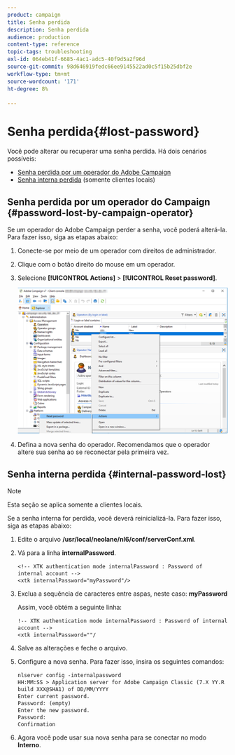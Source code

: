 ```yaml
---
product: campaign
title: Senha perdida
description: Senha perdida
audience: production
content-type: reference
topic-tags: troubleshooting
exl-id: 064eb41f-6685-4ac1-adc5-40f9d5a2f96d
source-git-commit: 98d646919fedc66ee9145522ad0c5f15b25dbf2e
workflow-type: tm+mt
source-wordcount: '171'
ht-degree: 8%

---
```


# Senha perdida{#lost-password}

Você pode alterar ou recuperar uma senha perdida.
Há dois cenários possíveis:

* [Senha perdida por um operador do Adobe Campaign](#password-lost-by-campaign-operator)
* [Senha interna perdida](#internal-password-lost)  (somente clientes locais)

## Senha perdida por um operador do Campaign {#password-lost-by-campaign-operator}

Se um operador do Adobe Campaign perder a senha, você poderá alterá-la.
Para fazer isso, siga as etapas abaixo:

1. Conecte-se por meio de um operador com direitos de administrador.
1. Clique com o botão direito do mouse em um operador.
1. Selecione **[!UICONTROL Actions]** > **[!UICONTROL Reset password]**.

   ![](assets/operator-passwd.png)

1. Defina a nova senha do operador. Recomendamos que o operador altere sua senha ao se reconectar pela primeira vez.

## Senha interna perdida {#internal-password-lost}

>[!NOTE]
>
>Esta seção se aplica somente a clientes locais.

Se a senha interna for perdida, você deverá reinicializá-la.
Para fazer isso, siga as etapas abaixo:

1. Edite o arquivo **/usr/local/neolane/nl6/conf/serverConf.xml**.

1. Vá para a linha **internalPassword**.

   ```
   <!-- XTK authentication mode internalPassword : Password of internal account -->
   <xtk internalPassword="myPassword"/>
   ```

1. Exclua a sequência de caracteres entre aspas, neste caso: **myPassword**

   Assim, você obtém a seguinte linha:

   ```
   !-- XTK authentication mode internalPassword : Password of internal account -->
   <xtk internalPassword=""/
   ```

1. Salve as alterações e feche o arquivo.

1. Configure a nova senha. Para fazer isso, insira os seguintes comandos:

   ```
   nlserver config -internalpassword
   HH:MM:SS > Application server for Adobe Campaign Classic (7.X YY.R build XXX@SHA1) of DD/MM/YYYY
   Enter current password.
   Password: (empty)
   Enter the new password.
   Password: 
   Confirmation 
   ```

1. Agora você pode usar sua nova senha para se conectar no modo **Interno**.
